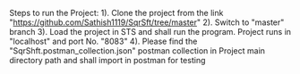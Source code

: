 Steps to run the Project:
1). Clone the project from the link "https://github.com/Sathish1119/SqrSft/tree/master"
2). Switch to "master" branch 
3). Load the project in STS and shall run the program. Project runs in "localhost" and port No. "8083"
4). Please find the "SqrShft.postman_collection.json" postman collection in Project main directory path and shall import in postman for testing


